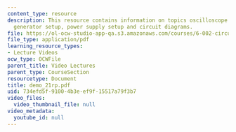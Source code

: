 ```yaml
---
content_type: resource
description: This resource contains information on topics oscilloscope setup, waveform
  generator setup, power supply setup and circuit diagrams.
file: https://ol-ocw-studio-app-qa.s3.amazonaws.com/courses/6-002-circuits-and-electronics-spring-2007/734efd5f91004b3eef9f15517a79f3b7_demo_21rp.pdf
file_type: application/pdf
learning_resource_types:
- Lecture Videos
ocw_type: OCWFile
parent_title: Video Lectures
parent_type: CourseSection
resourcetype: Document
title: demo_21rp.pdf
uid: 734efd5f-9100-4b3e-ef9f-15517a79f3b7
video_files:
  video_thumbnail_file: null
video_metadata:
  youtube_id: null
---
```


